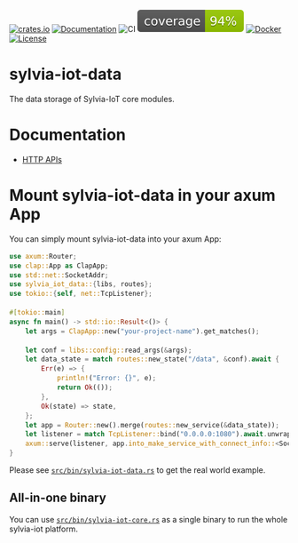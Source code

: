 [![crates.io](https://img.shields.io/crates/v/sylvia-iot-data)](https://crates.io/crates/sylvia-iot-data)
[![Documentation](https://docs.rs/sylvia-iot-data/badge.svg)](https://docs.rs/sylvia-iot-data)
![CI](https://github.com/woofdogtw/sylvia-iot-core/actions/workflows/build-test.yaml/badge.svg)
[![Coverage](https://raw.githubusercontent.com/woofdogtw/sylvia-iot-core/gh-pages/docs/coverage/sylvia-iot-data/badges/flat.svg)](https://woofdogtw.github.io/sylvia-iot-core/coverage/sylvia-iot-data/)
[![Docker](https://img.shields.io/docker/v/woofdogtw/sylvia-iot-data?label=docker&logo=docker)](https://hub.docker.com/r/woofdogtw/sylvia-iot-data)
[![License](https://img.shields.io/badge/license-MIT-blue.svg)](LICENSE)

# sylvia-iot-data

The data storage of Sylvia-IoT core modules.

# Documentation

- [HTTP APIs](doc/api.md)

# Mount sylvia-iot-data in your axum App

You can simply mount sylvia-iot-data into your axum App:

```rust
use axum::Router;
use clap::App as ClapApp;
use std::net::SocketAddr;
use sylvia_iot_data::{libs, routes};
use tokio::{self, net::TcpListener};

#[tokio::main]
async fn main() -> std::io::Result<()> {
    let args = ClapApp::new("your-project-name").get_matches();

    let conf = libs::config::read_args(&args);
    let data_state = match routes::new_state("/data", &conf).await {
        Err(e) => {
            println!("Error: {}", e);
            return Ok(());
        },
        Ok(state) => state,
    };
    let app = Router::new().merge(routes::new_service(&data_state));
    let listener = match TcpListener::bind("0.0.0.0:1080").await.unwrap();
    axum::serve(listener, app.into_make_service_with_connect_info::<SocketAddr>()).await
}
```

Please see [`src/bin/sylvia-iot-data.rs`](src/bin/sylvia-iot-data.rs) to get the real world example.

## All-in-one binary

You can use [`src/bin/sylvia-iot-core.rs`](src/bin/sylvia-iot-core.rs) as a single binary to run the whole sylvia-iot platform.
